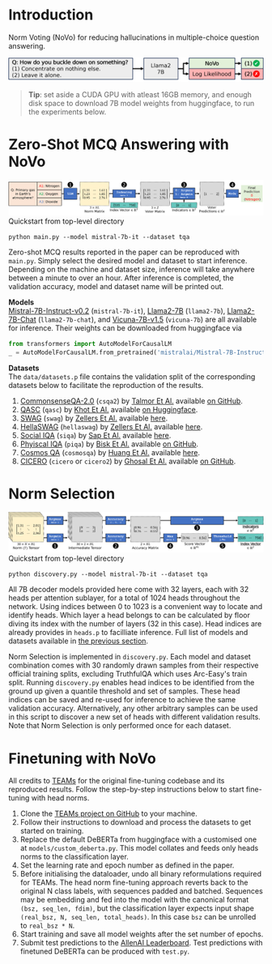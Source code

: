 # Introduction
Norm Voting (NoVo) for reducing hallucinations in multiple-choice question answering. 

![Overview of NoVo for zero-shot MCQ](figures/overview.png)


> **Tip**: set aside a CUDA GPU with atleast 16GB memory, and enough disk space to download 7B model weights from huggingface, to run the experiments below.

# Zero-Shot MCQ Answering with NoVo
![Zero-shot NoVo Inference](figures/voter_inference.png)
Quickstart from top-level directory
```
python main.py --model mistral-7b-it --dataset tqa
```
Zero-shot MCQ results reported in the paper can be reproduced with `main.py`. Simply select the desired model and dataset to start inference. Depending on the machine and dataset size, inference will take anywhere between a minute to over an hour. After inference is completed, the validation accuracy, model and dataset name will be printed out.

__Models__  
[Mistral-7B-Instruct-v0.2](https://huggingface.co/mistralai/Mistral-7B-Instruct-v0.2) (`mistral-7b-it`), [Llama2-7B](https://huggingface.co/meta-llama/Llama-2-7b-hf) (`llama2-7b`), [Llama2-7B-Chat](https://huggingface.co/meta-llama/Llama-2-7b-chat-hf) (`llama2-7b-chat`), and [Vicuna-7B-v1.5](https://huggingface.co/lmsys/vicuna-7b-v1.5) (`vicuna-7b`) are all available for inference. Their weights can be downloaded from huggingface via   
```python
from transformers import AutoModelForCausalLM
_ = AutoModelForCausalLM.from_pretrained('mistralai/Mistral-7B-Instruct-v0.2')
```  
__Datasets__  
The `data/datasets.p` file contains the validation split of the corresponding datasets below to facilitate the reproduction of the results.
1.  <ins>CommonsenseQA-2.0</ins> (`csqa2`) by [Talmor Et Al.](https://arxiv.org/abs/2201.05320) available [on GitHub](https://allenai.github.io/csqa2/).
2.  <ins>QASC</ins> (`qasc`) by [Khot Et Al.](https://arxiv.org/abs/1910.11473) available [on Huggingface](https://huggingface.co/datasets/allenai/qasc).
3.  <ins>SWAG</ins> (`swag`) by [Zellers Et Al.](https://arxiv.org/abs/1808.05326) available [here](https://rowanzellers.com/swag/).
4.  <ins>HellaSWAG</ins> (`hellaswag`) by [Zellers Et Al.](https://arxiv.org/abs/1905.07830) available [here](https://rowanzellers.com/hellaswag/).
5.  <ins>Social IQA</ins> (`siqa`) by [Sap Et Al.](https://arxiv.org/abs/1904.09728) available [here](https://leaderboard.allenai.org/socialiqa/submissions/get-started).
6.  <ins>Phyiscal IQA</ins> (`piqa`) by [Bisk Et Al.](https://arxiv.org/abs/1911.11641) available [on GitHub](https://github.com/ybisk/ybisk.github.io/tree/master/piqa).
7.  <ins>Cosmos QA</ins> (`cosmosqa`) by [Huang Et Al.](https://arxiv.org/pdf/1909.00277) available [here](https://wilburone.github.io/cosmos/). 
8.  <ins>CICERO</ins> (`cicero` or `cicero2`) by [Ghosal Et Al.](https://aclanthology.org/2022.acl-long.344/) available [on GitHub](https://github.com/declare-lab/TEAM).


# Norm Selection
![Voter Selection](figures/voter_selection.png)
Quickstart from top-level directory
```
python discovery.py --model mistral-7b-it --dataset tqa
```
All 7B decoder models provided here come with 32 layers, each with 32 heads per attention sublayer, for a total of 1024 heads throughout the network. Using indices between 0 to 1023 is a convenient way to locate and identify heads. Which layer a head belongs to can be calculated by floor diving its index with the number of layers (32 in this case). Head indices are already provides in `heads.p` to facilliate inference. Full list of models and datasets available in [the previous section](#zero-shot-mcq-answering-with-novo).

Norm Selection is implemented in `discovery.py`. Each model and dataset combination comes with 30 randomly drawn samples from their respective official training splits, excluding TruthfulQA which uses Arc-Easy's train split. Running `discovery.py` enables head indices to be identified from the ground up given a quantile threshold and set of samples. These head indices can be saved and re-used for inference to achieve the same validation accuracy. Alternatively, any other arbitrary samples can be used in this script to discover a new set of heads with different validation results. Note that Norm Selection is only performed once for each dataset.

# Finetuning with NoVo
All credits to [TEAMs](https://aclanthology.org/2022.emnlp-main.691/) for the original fine-tuning codebase and its reproduced results. Follow the step-by-step instructions below to start fine-tuning with head norms.

1.  Clone the [TEAMs project on GitHub](https://github.com/declare-lab/TEAM/commit/2da79aef133808b8db67536ae5ca7c7847982573) to your machine.
2.  Follow their instructions to download and process the datasets to get started on training.
3.  Replace the default DeBERTa from huggingface with a customised one at `models/custom_deberta.py`. This model collates and feeds only heads norms to the classification layer.
4.  Set the learning rate and epoch number as defined in the paper.
5.  Before initialising the dataloader, undo all binary reformulations required for TEAMs. The head norm fine-tuning approach reverts back to the original N class labels, with sequences padded and batched. Sequences may be embedding and fed into the model with the canonical format `(bsz, seq_len, fdim)`, but the classification layer expects input shape `(real_bsz, N, seq_len, total_heads)`. In this case `bsz` can be unrolled to `real_bsz * N`.
6.  Start training and save all model weights after the set number of epochs.
7.  Submit test predictions to the [AllenAI Leaderboard](https://leaderboard.allenai.org/). Test predictions with finetuned DeBERTa can be produced with `test.py`.
